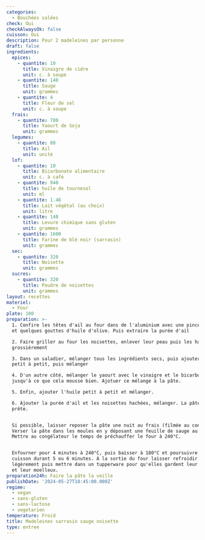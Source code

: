 ```yaml
---
categories:
  - Bouchées salées
check: Oui
checkAlwaysOk: false
cuisson: Oui
description: Pour 2 madeleines par personne
draft: false
ingredients:
  epices:
    - quantite: 10
      title: Vinaigre de cidre
      unit: c. à soupe
    - quantite: 140
      title: Sauge
      unit: grammes
    - quantite: 4
      title: Fleur de sel
      unit: c. à soupe
  frais:
    - quantite: 700
      title: Yaourt de Soja
      unit: grammes
  legumes:
    - quantite: 80
      title: Ail
      unit: unité
  lof:
    - quantite: 10
      title: Bicarbonate alimentaire
      unit: c. à café
    - quantite: 940
      title: huile de tournesol
      unit: ml
    - quantite: 1.46
      title: Lait végétal (au choix)
      unit: litre
    - quantite: 140
      title: Levure chimique sans gluten
      unit: grammes
    - quantite: 1600
      title: Farine de blé noir (sarrasin)
      unit: grammes
  sec:
    - quantite: 320
      title: Noisette
      unit: grammes
  sucres:
    - quantite: 320
      title: Poudre de noisettes
      unit: grammes
layout: recettes
materiel:
  - Four
plate: 100
preparation: >-
  1. Confire les têtes d'ail au four dans de l'aluminium avec une pincée de  sel
  et quelques gouttes d'huile d'olive. Puis extraire la purée d'ail

  2. Faire griller au four les noisettes, enlever leur peau puis les hacher
  grossièrement

  3. Dans un saladier, mélanger tous les ingrédients secs, puis ajouter le lait
  petit à petit, puis mélanger

  4. D'un autre côté, mélanger le yaourt avec le vinaigre et le bicarbonate,
  jusqu'à ce que cela mousse bien. Ajotuer ce mélange à la pâte.

  5. Enfin, ajouter l'huile petit à petit et mélanger.

  6. Ajouter la purée d'ail et les noisettes hachées, mélanger. La pâte est
  prête.


  Si possible, laisser reposer la pâte une nuit au frais (filmée au contact).
  Verser la pâte dans les moules en y déposant une feuille de sauge au fond.
  Mettre au congélateur le temps de préchauffer le four à 240°C.


  Enfourner pour 4 minutes à 240°C, puis baisser à 180°C et poursuivre la
  cuisson durant 5 ou 6 minutes. À la sortie du four laisser refroidir
  légèrement puis mettre dans un tupperware pour qu'elles gardent leur humidité
  et leur moelleux.
preparation24h: Faire la pâte la veille
publishDate: '2024-05-27T18:45:00.000Z'
regime:
  - vegan
  - sans-gluten
  - sans-lactose
  - vegetarien
temperature: Froid
title: Madeleines sarrasin sauge noisette
type: entree
---
```


